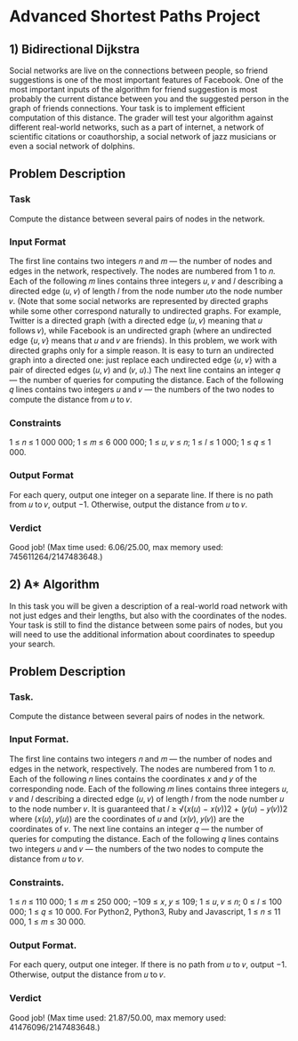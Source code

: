 # Advanced Shortest Paths Project

## 1) Bidirectional Dijkstra

Social networks are live on the connections between people, so friend
suggestions is one of the most important features of Facebook. One of
the most important inputs of the algorithm for friend suggestion is most
probably the current distance between you and the suggested person
in the graph of friends connections. Your task is to implement efficient
computation of this distance. The grader will test your algorithm against
different real-world networks, such as a part of internet, a network of
scientific citations or coauthorship, a social network of jazz musicians or
even a social network of dolphins.

<h2>Problem Description</h2>
<h3>Task</h3> Compute the distance between several pairs of nodes in the network.
<h3>Input Format</h3> The first line contains two integers 𝑛 and 𝑚 — the number of nodes and edges in the
network, respectively. The nodes are numbered from 1 to 𝑛. Each of the following 𝑚 lines contains
three integers 𝑢, 𝑣 and 𝑙 describing a directed edge (𝑢, 𝑣) of length 𝑙 from the node number 𝑢to the
node number 𝑣. (Note that some social networks are represented by directed graphs while some other
correspond naturally to undirected graphs. For example, Twitter is a directed graph (with a directed
edge (𝑢, 𝑣) meaning that 𝑢 follows 𝑣), while Facebook is an undirected graph (where an undirected
edge {𝑢, 𝑣} means that 𝑢 and 𝑣 are friends). In this problem, we work with directed graphs only for a
simple reason. It is easy to turn an undirected graph into a directed one: just replace each undirected
edge {𝑢, 𝑣} with a pair of directed edges (𝑢, 𝑣) and (𝑣, 𝑢).)
The next line contains an integer 𝑞 — the number of queries for computing the distance. Each of the
following 𝑞 lines contains two integers 𝑢 and 𝑣 — the numbers of the two nodes to compute the distance
from 𝑢 to 𝑣.
<h3>Constraints</h3> 1 ≤ 𝑛 ≤ 1 000 000; 1 ≤ 𝑚 ≤ 6 000 000; 1 ≤ 𝑢, 𝑣 ≤ 𝑛; 1 ≤ 𝑙 ≤ 1 000; 1 ≤ 𝑞 ≤ 1 000.
<h3>Output Format</h3> For each query, output one integer on a separate line. If there is no path from 𝑢 to 𝑣,
output −1. Otherwise, output the distance from 𝑢 to 𝑣.

<h3>Verdict</h3>
Good job! (Max time used: 6.06/25.00, max memory used: 745611264/2147483648.)

## 2) A* Algorithm

In this task you will be given a description of a real-world road network
with not just edges and their lengths, but also with the coordinates of the
nodes. Your task is still to find the distance between some pairs of nodes,
but you will need to use the additional information about coordinates to
speedup your search.

## Problem Description 

### Task.
Compute the distance between several pairs of nodes in the network.
### Input Format.
The first line contains two integers 𝑛 and 𝑚 — the number of nodes and edges in the
network, respectively. The nodes are numbered from 1 to 𝑛. Each of the following 𝑛 lines contains the
coordinates 𝑥 and 𝑦 of the corresponding node. Each of the following 𝑚 lines contains three integers
𝑢, 𝑣 and 𝑙 describing a directed edge (𝑢, 𝑣) of length 𝑙 from the node number 𝑢 to the node number 𝑣.
It is guaranteed that 𝑙 ≥
√︀(𝑥(𝑢) − 𝑥(𝑣))2 + (𝑦(𝑢) − 𝑦(𝑣))2 where (𝑥(𝑢), 𝑦(𝑢)) are the coordinates of 𝑢
and (𝑥(𝑣), 𝑦(𝑣)) are the coordinates of 𝑣. The next line contains an integer 𝑞 — the number of queries
for computing the distance. Each of the following 𝑞 lines contains two integers 𝑢 and 𝑣 — the numbers
of the two nodes to compute the distance from 𝑢 to 𝑣.

### Constraints. 
1 ≤ 𝑛 ≤ 110 000; 1 ≤ 𝑚 ≤ 250 000; −109 ≤ 𝑥, 𝑦 ≤ 109; 1 ≤ 𝑢, 𝑣 ≤ 𝑛; 0 ≤ 𝑙 ≤ 100 000;
1 ≤ 𝑞 ≤ 10 000. For Python2, Python3, Ruby and Javascript, 1 ≤ 𝑛 ≤ 11 000, 1 ≤ 𝑚 ≤ 30 000.

### Output Format.
For each query, output one integer. If there is no path from 𝑢 to 𝑣, output −1. Otherwise,
output the distance from 𝑢 to 𝑣.

### Verdict
Good job! (Max time used: 21.87/50.00, max memory used: 41476096/2147483648.)
